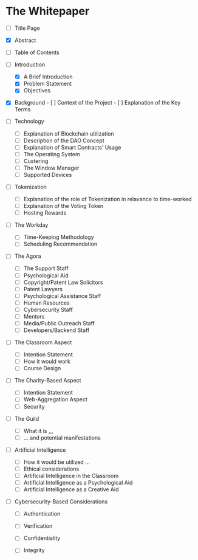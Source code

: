 



# The Whitepaper



- [ ] Title Page 
- [x] Abstract
- [ ] Table of Contents 
- [ ] Introduction
    - [x] A Brief Introduction
    - [x] Problem Statement
    - [x] Objectives
- [x] Background
      - [ ] Context of the Project
      - [ ] Explanation of the Key Terms
	 
- [ ] Technology
	- [ ] Explanation of Blockchain utilization
	 - [ ] Description of the DAO Concept 
	 - [ ] Explanation of Smart Contracts' Usage
	 - [ ] The Operating System
	 - [ ] Custering
	 - [ ] The Window Manager
	 - [ ] Supported Devices
- [ ] Tokenization
	 - [ ] Explanation of the role of Tokenization in relavance to time-worked
	 - [ ] Explanation of the Voting Token
	 - [ ] Hosting Rewards
- [ ] The Workday
	- [ ] Time-Keeping Methodology
	- [ ] Scheduling Recommendation
- [ ] The Agora 
	- [ ] The Support Staff 
	- [ ] Psychological Aid
	- [ ] Copyright/Patent Law Solicitors
	- [ ] Patent Lawyers
	- [ ] Psychological Assistance Staff
	- [ ] Human Resources
	- [ ] Cybersecurity Staff
	- [ ] Mentors
	- [ ] Media/Public Outreach Staff
	- [ ] Developers/Backend Staff
- [ ] The Classroom Aspect
	- [ ] Intention Statement
	- [ ] How it would work
	- [ ] Course Design 
- [ ] The Charity-Based Aspect
	- [ ] Intention Statement
	- [ ] Web-Aggregation Aspect
	- [ ] Security 
- [ ] The Guild 
	- [ ] What it is ,,,
	- [ ] ... and potential manifestations
- [ ] Artificial Intelligence
	- [ ] How it would be utilized ...
	- [ ] Ethical considerations
	- [ ] Artificial Intelligence in the Classroom
	- [ ] Artificial Intelligence as a Psychological Aid
	- [ ] Artificial Intelligence as a Creative Aid
- [ ] Cybersecurity-Based Considerations 
	- [ ] Authentication
	- [ ] Verification
	- [ ] Confidentiality 
	- [ ] Integrity

